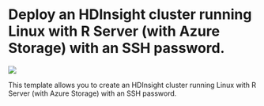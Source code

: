 # Deploy an HDInsight cluster running Linux with R Server (with Azure Storage) with an SSH password.

<a href="https://portal.azure.com/#create/Microsoft.Template/uri/https%3A%2F%2Fraw.githubusercontent.com%2FAzure%2FSparkMLADS%2Fmaster%2Fazure-templates%2Fazuredeploy.json" target="_blank">
    <img src="http://azuredeploy.net/deploybutton.png"/>
</a>

This template allows you to create an HDInsight cluster running Linux with R Server (with Azure Storage) with an SSH password.
